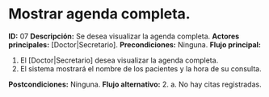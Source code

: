 # Mostrar agenda completa.
**ID:** 07
**Descripción:** Se desea visualizar la agenda completa.
**Actores principales:** [Doctor|Secretario].
**Precondiciones:** Ninguna.
**Flujo principal:**
1. El [Doctor|Secretario] desea visualizar la agenda completa.
2. El sistema mostrará el nombre de los pacientes y la hora de su consulta.

**Postcondiciones:** Ninguna.
**Flujo alternativo:**
2. a. No hay citas registradas.